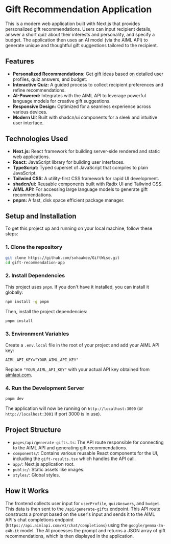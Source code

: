 # Gift Recommendation Application

This is a modern web application built with Next.js that provides personalized gift recommendations. Users can input recipient details, answer a short quiz about their interests and personality, and specify a budget. The application then uses an AI model (via the AIML API) to generate unique and thoughtful gift suggestions tailored to the recipient.

## Features

*   **Personalized Recommendations:** Get gift ideas based on detailed user profiles, quiz answers, and budget.
*   **Interactive Quiz:** A guided process to collect recipient preferences and refine recommendations.
*   **AI-Powered:** Integrates with the AIML API to leverage powerful language models for creative gift suggestions.
*   **Responsive Design:** Optimized for a seamless experience across various devices.
*   **Modern UI:** Built with shadcn/ui components for a sleek and intuitive user interface.

## Technologies Used

*   **Next.js:** React framework for building server-side rendered and static web applications.
*   **React:** JavaScript library for building user interfaces.
*   **TypeScript:** Typed superset of JavaScript that compiles to plain JavaScript.
*   **Tailwind CSS:** A utility-first CSS framework for rapid UI development.
*   **shadcn/ui:** Reusable components built with Radix UI and Tailwind CSS.
*   **AIML API:** For accessing large language models to generate gift recommendations.
*   **pnpm:** A fast, disk space efficient package manager.

## Setup and Installation

To get this project up and running on your local machine, follow these steps:

### 1. Clone the repository

```bash
git clone https://github.com/sxhaakee/GiftWise.git
cd gift-recommendation-app
```

### 2. Install Dependencies

This project uses `pnpm`. If you don't have it installed, you can install it globally:
```bash
npm install -g pnpm
```

Then, install the project dependencies:
```bash
pnpm install
```

### 3. Environment Variables

Create a `.env.local` file in the root of your project and add your AIML API key:

```
AIML_API_KEY="YOUR_AIML_API_KEY"
```
Replace `"YOUR_AIML_API_KEY"` with your actual API key obtained from [aimlapi.com](https://aimlapi.com/).

### 4. Run the Development Server

```bash
pnpm dev
```

The application will now be running on `http://localhost:3000` (or `http://localhost:3001` if port 3000 is in use).

## Project Structure

*   `pages/api/generate-gifts.ts`: The API route responsible for connecting to the AIML API and generating gift recommendations.
*   `components/`: Contains various reusable React components for the UI, including the `gift-results.tsx` which handles the API call.
*   `app/`: Next.js application root.
*   `public/`: Static assets like images.
*   `styles/`: Global styles.

## How it Works

The frontend collects user input for `userProfile`, `quizAnswers`, and `budget`. This data is then sent to the `/api/generate-gifts` endpoint. This API route constructs a prompt based on the user's input and sends it to the AIML API's chat completions endpoint (`https://api.aimlapi.com/v1/chat/completions`) using the `google/gemma-3n-e4b-it` model. The AI processes the prompt and returns a JSON array of gift recommendations, which is then displayed in the application. 